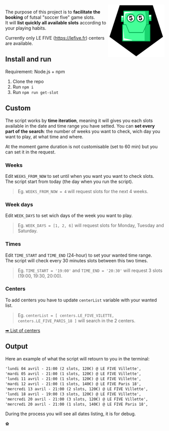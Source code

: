 <img align="right" src="assets/robot.png">

The purpose of this project is to **facilitate the booking** of futsal "soccer five" game slots.\
It will **list quickly all available slots** according to your playing habits.

Currently only LE FIVE (https://lefive.fr) centers are available.

## Install and run

Requirement: Node.js + npm

1. Clone the repo
2. Run `npm i`
3. Run `npm run get-slot`

## Custom

The script works by **time iteration**, meaning it will gives you each slots available in the date and time range you have setted. You can **set every part of the search**: the number of weeks you want to check, wich day you want to play, at what time and where.

At the moment game duration is not customisable (set to 60 min) but you can set it in the request.

### Weeks

Edit `WEEKS_FROM_NOW` to set until when you want you want to check slots.\
The script start from today (the day when you run the script).

> Eg. `WEEKS_FROM_NOW = 4` will request slots for the next 4 weeks.

### Week days

Edit `WEEK_DAYS` to set wich days of the week you want to play.

> Eg. `WEEK_DAYS = [1, 2, 6]` will request slots for Monday, Tuesday and Saturday.

### Times

Edit `TIME_START` and `TIME_END` (24-hour) to set your wanted time range.\
The script will check every 30 minutes slots between this two times.

> Eg. `TIME_START = '19:00'` and `TIME_END = '20:30'` will request 3 slots (19:00, 19:30, 20:00).

### Centers

To add centers you have to update `centerList` variable with your wanted list.

> Eg. `centerList = [ centers.LE_FIVE_VILETTE, centers.LE_FIVE_PARIS_18 ]` will search in the 2 centers.

[➡ List of centers](centers.js)

## Output

Here an example of what the script will retourn to you in the terminal:

```
'lundi 04 avril - 21:00 (2 slots, 120€) @ LE FIVE Villette',
'mardi 05 avril - 21:00 (1 slots, 120€) @ LE FIVE Villette',
'lundi 11 avril - 21:00 (1 slots, 120€) @ LE FIVE Villette',
'mardi 12 avril - 21:00 (1 slots, 140€) @ LE FIVE Paris 18',
'mercredi 13 avril - 21:00 (2 slots, 120€) @ LE FIVE Villette',
'lundi 18 avril - 19:00 (3 slots, 120€) @ LE FIVE Villette',
'mercredi 20 avril - 21:00 (3 slots, 120€) @ LE FIVE Villette',
'mercredi 20 avril - 21:00 (1 slots, 140€) @ LE FIVE Paris 18',
```

During the process you will see all dates listing, it is for debug.

⚽
